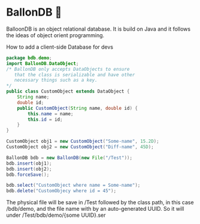 # BallonDB :balloon:

BalloonDB is an object relational database. It is build on Java and it follows the ideas of object orient programming.

How to add a client-side Database for devs


```java
package bdb.demo;
import BallonDB.DataObject;
/* BallonDB only accepts DataObjects to ensure
   that the class is serializable and have other
   necessary things such as a key.
*/
public class CustomObject extends DataObject {
	String name;
    double id;
    public CustomObject(String name, double id) {
    	this.name = name;
        this.id = id;
    }
}
```

```java
CustomObject obj1 = new CustomObject("Some-name", 15.2D);
CustomObject obj2 = new CustomObject("Diff-name", 45D);

BallonDB bdb = new BallonDB(new File("/Test")); 
bdb.insert(obj1);
bdb.insert(obj2);
bdb.forceSave();

bdb.select("CustomObject where name = Some-name");
bdb.delete("CustomObjecy where id = 45");
```
The physical file will be save in /Test followed by the class path, in this case /bdb/demo, and the file name with by an auto-generated UUID. So it will under /Test/bdb/demo/{some UUID}.ser
